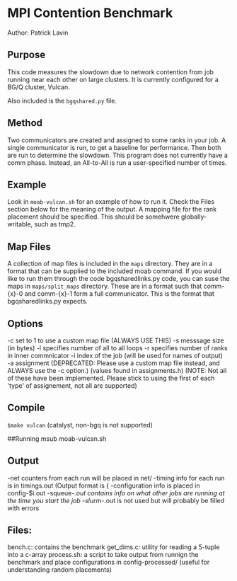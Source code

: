 # MPI Contention Benchmark
Author: Patrick Lavin

## Purpose
This code measures the slowdown due to network contention from job running near each other on large clusters. It is currently configured for a BG/Q cluster, Vulcan.

Also included is the `bgqshared.py` file. 

## Method
Two communicators are created and assigned to some ranks in your job. A single communicator is run, to get a baseline for performance. Then both are run to determine the slowdown. This program does not currently have a comm phase. Instead, an All-to-All is run a user-specified number of times. 

## Example
Look in `moab-vulcan.sh` for an example of how to run it. Check the Files section below for the meaning of the output.
A mapping file for the rank placement should be specified. This should be somehwere globally-writable, such as tmp2. 

## Map Files
A collection of map files is included in the `maps` directory. They are in a format that can be supplied to the included moab command. If you would like to run them through the code bgqsharedlinks.py code, you can suse the maps in `maps/split_maps` directory. These are in a format such that comm-{x}-0 and comm-{x}-1 form a full communicator. This is the format that bgqsharedlinks.py expects. 

## Options
-c set to 1 to use a custom map file (ALWAYS USE THIS)
-s messsage size (in bytes) 
-l specifies number of all to all loops
-r specifies number of ranks in inner commnicator
-i index of the job (will be used for names of output)                                                                                                                            
-a assignment (DEPRECATED: Please use a custom map file instead, and ALWAYS use the -c option.) (values found in assignments.h) (NOTE: Not all of these have been implemented. Please stick to using the first of each 'type' of assignement, not all are supported)

## Compile
`$make vulcan` 
(catalyst, non-bgq  is not supported)

##Running
msub moab-vulcan.sh

## Output
-net counters from each run will be placed in net/
-timing info for each run is in timings.out (Output format is {
-configuration info is placed in config-$i.out
-squeue-*.out contains info on what other jobs are running at the time you start the job
-slurm-*.out is not used but will probably be filled with errors
	

## Files:
bench.c:     contains the benchmark
get_dims.c:  utility for reading a 5-tuple into a c-array
process.sh:  a script to take output from runnign the benchmark 
		     and place configurations in config-processed/
		     (useful for understanding random placements)

